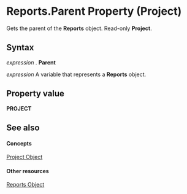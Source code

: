 
# Reports.Parent Property (Project)
Gets the parent of the  **Reports** object. Read-only **Project**.

## Syntax

 _expression_ . **Parent**

 _expression_ A variable that represents a **Reports** object.


## Property value

 **PROJECT**


## See also


#### Concepts


[Project Object](855c1ad9-0e84-f274-9e0e-2424e7cab447.md)
#### Other resources


[Reports Object](a9f4a13b-1907-dbe8-8077-fb1226bb8bb9.md)
